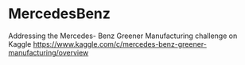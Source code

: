 # MercedesBenz

Addressing the Mercedes- Benz Greener Manufacturing challenge on Kaggle https://www.kaggle.com/c/mercedes-benz-greener-manufacturing/overview
